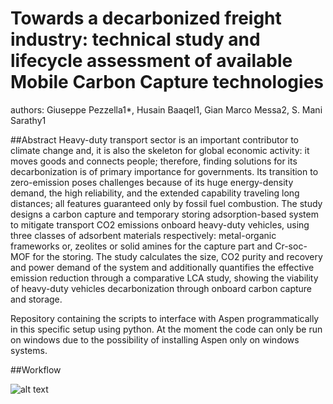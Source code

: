 # Towards a decarbonized freight industry: technical study and lifecycle assessment of available Mobile Carbon Capture technologies 

authors: Giuseppe Pezzella1*, Husain Baaqel1, Gian Marco Messa2, S. Mani Sarathy1

##Abstract
Heavy-duty transport sector is an important contributor to climate change and, it is also the skeleton for global economic activity: it moves goods and connects people; therefore, finding solutions for its decarbonization is of primary importance for governments. Its transition to zero-emission poses challenges because of its huge energy-density demand, the high reliability, and the extended capability traveling long distances; all features guaranteed only by fossil fuel combustion.  The study designs a carbon capture and temporary storing adsorption-based system to mitigate transport CO2 emissions onboard heavy-duty vehicles, using three classes of adsorbent materials respectively: metal-organic frameworks or, zeolites or solid amines for the capture part and Cr-soc-MOF for the storing. The study calculates the size, CO2 purity and recovery and power demand of the system and additionally quantifies the effective emission reduction through a comparative LCA study, showing the viability of heavy-duty vehicles decarbonization through onboard carbon capture and storage. 

Repository containing the scripts to interface with Aspen programmatically in this specific setup using python.
At the moment the code can only be run on windows due to the possibility of installing Aspen only on windows systems.

##Workflow

![alt text](https://github.com/messagian/MCC_LCA/tree/main/images/LCC_MCA.png?raw=true)
